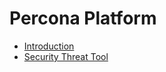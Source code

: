 <div class="section" id="percona-platform"></div>

# Percona Platform

* [Introduction](intro.md)
* [Security Threat Tool](stt.md)
